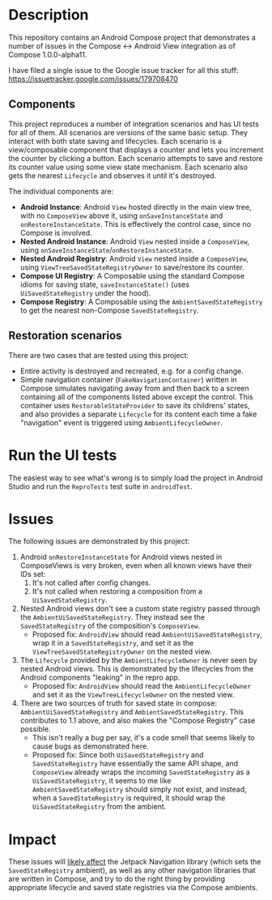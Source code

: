 # Description

This repository contains an Android Compose project that demonstrates a number of issues in the
Compose <-> Android View integration as of Compose 1.0.0-alpha11.

I have filed a single issue to the Google issue tracker for all this stuff: https://issuetracker.google.com/issues/179708470

## Components

This project reproduces a number of integration scenarios and has UI tests for all of them.
All scenarios are versions of the same basic setup. They interact with both state saving and
lifecycles. Each scenario is a view/composable component that displays a counter and lets you
increment the counter by clicking a button. Each scenario attempts to save and restore its counter
value using some view state mechanism. Each scenario also gets the nearest `Lifecycle` and observes
it until it's destroyed.

The individual components are:

 - **Android Instance**: Android `View` hosted directly in the main view tree, with no `ComposeView`
   above it, using `onSaveInstanceState` and `onRestoreInstanceState`. This is effectively the
   control case, since no Compose is involved.
 - **Nested Android Instance**: Android `View` nested inside a `ComposeView`, using
   `onSaveInstanceState`/`onRestoreInstanceState`.
 - **Nested Android Registry**: Android `View` nested inside a `ComposeView`, using
   `ViewTreeSavedStateRegistryOwner` to save/restore its counter.
 - **Compose UI Registry**: A Composable using the standard Compose idioms for saving state,
   `saveInstanceState()` (uses `UiSavedStateRegistry` under the hood).
 - **Compose Registry**: A Composable using the `AmbientSavedStateRegistry` to get the nearest
   non-Compose `SavedStateRegistry`.

## Restoration scenarios

There are two cases that are tested using this project:

 - Entire activity is destroyed and recreated, e.g. for a config change.
 - Simple navigation container (`FakeNavigationContainer`) written in Compose simulates navigating
   away from and then back to a screen containing all of the components listed above except the control. This container uses `RestorableStateProvider` to save its childrens' states, and also provides a separate `Lifecycle` for its content each time a fake "navigation" event is triggered using `AmbientLifecycleOwner`.

# Run the UI tests

The easiest way to see what's wrong is to simply load the project in Android Studio and run the
`ReproTests` test suite in `androidTest`.

# Issues

The following issues are demonstrated by this project:

 1. Android `onRestoreInstanceState` for Android views nested in ComposeViews is very broken, even
    when all known views have their IDs set:
    1. It's not called after config changes.
    2. It's not called when restoring a composition from a `UiSavedStateRegistry`.
 2. Nested Android views don't see a custom state registry passed through the
    `AmbientUiSavedStateRegistry`. They instead see the `SavedStateRegistry` of the composition's
    `ComposeView`.
      - Proposed fix: `AndroidView` should read `AmbientUiSavedStateRegistry`, wrap it in a
        `SavedStateRegistry`, and set it as the `ViewTreeSavedStateRegistryOwner` on the nested
        view.
 3. The `Lifecycle` provided by the `AmbientLifecycleOwner` is never seen by nested Android views.
    This is demonstrated by the lifecycles from the Android components "leaking" in the repro app.
      - Proposed fix: `AndroidView` should read the `AmbientLifecycleOwner` and set it as the
        `ViewTreeLifecycleOwner` on the nested view.
 4. There are two sources of truth for saved state in compose: `AmbientUiSavedStateRegistry` and
    `AmbientSavedStateRegistry`. This contributes to 1.1 above, and also makes the
    "Compose Registry" case possible.
      - This isn't really a _bug_ per say, it's a code smell that seems likely to cause bugs as
        demonstrated here.
      - Proposed fix: Since both `UiSavedStateRegistry` and `SavedStateRegistry` have essentially
        the same API shape, and `ComposeView` already wraps the incoming `SavedStateRegistry` as a
        `UiSavedStateRegistry`, it seems to me like `AmbientSavedStateRegistry` should simply not
        exist, and instead, when a `SavedStateRegistry` is required, it should wrap the
        `UiSavedStateRegistry` from the ambient.

# Impact

These issues will [likely affect](https://android-review.googlesource.com/c/platform/frameworks/support/+/1577946)
the Jetpack Navigation library (which sets the `SavedStateRegistry` ambient), as well as any other
navigation libraries that are written in Compose, and try to do the right thing by providing
appropriate lifecycle and saved state registries via the Compose ambients.
